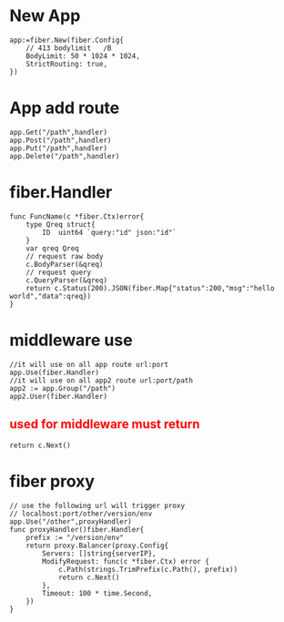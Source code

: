 # New App
```golang
app:=fiber.New(fiber.Config{
    // 413 bodylimit   /B
    BodyLimit: 50 * 1024 * 1024,
    StrictRouting: true,
})
```
# App add route
```golang
app.Get("/path",handler)
app.Post("/path",handler)
app.Put("/path",handler)
app.Delete("/path",handler)
```
# fiber.Handler
```golang
func FuncName(c *fiber.Ctx)error{
    type Qreq struct{
        ID  uint64 `query:"id" json:"id"`
    }
    var qreq Qreq
    // request raw body
    c.BodyParser(&qreq)
    // request query
    c.QueryParser(&qreq)
    return c.Status(200).JSON(fiber.Map{"status":200,"msg":"hello world","data":qreq})
}
```
# middleware use
```golang
//it will use on all app route url:port
app.Use(fiber.Handler)
//it will use on all app2 route url:port/path
app2 := app.Group("/path")
app2.User(fiber.Handler)
```
## <b><font color=Red>used for middleware must return</font></b>
```golang
return c.Next()
```

# fiber proxy

```golang
// use the following url will trigger proxy
// localhost:port/other/version/env
app.Use("/other",proxyHandler)
func proxyHandler()fiber.Handler{
    prefix := "/version/env"
	return proxy.Balancer(proxy.Config{
		Servers: []string{serverIP},
		ModifyRequest: func(c *fiber.Ctx) error {
			c.Path(strings.TrimPrefix(c.Path(), prefix))
			return c.Next()
		},
		Timeout: 100 * time.Second,
	})
}
```